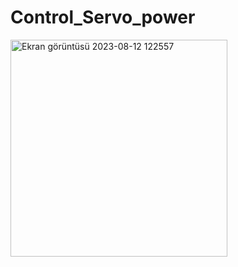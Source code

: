 # Control_Servo_power

<img width="347" alt="Ekran görüntüsü 2023-08-12 122557" src="https://github.com/alisabourii/Control_Servo_power/assets/72344723/d4abb749-9371-46b9-828e-51b1f1b14c03">
